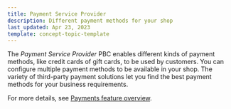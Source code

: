 ```yaml
---
title: Payment Service Provider
description: Different payment methods for your shop
last_updated: Apr 23, 2023
template: concept-topic-template
---
```


The *Payment Service Provider* PBC enables different kinds of payment methods, like credit cards of gift cards, to be used by customers. You can configure multiple payment methods to be available in your shop. The variety of third-party payment solutions let you find the best payment methods for your business requirements.

For more details, see [Payments feature overview](/docs/pbc/all/payment-service-provider/{{page.version}}/payments-feature-overview.html).
